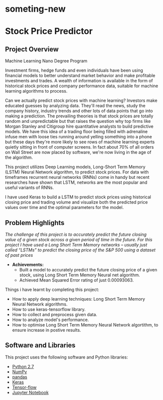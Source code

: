 # someting-new
# Stock Price Predictor
## Project Overview
Machine Learning Nano Degree Program

Investment firms, hedge funds and even individuals have been using financial models to better understand market behavior and make profitable investments and trades. A wealth of information is available in the form of historical stock prices and company performance data, suitable for machine learning algorithms to process.

Can we actually predict stock prices with machine learning? Investors make educated guesses by analyzing data. They'll read the news, study the company history, industry trends and other lots of data points that go into making a prediction. The prevailing theories is that stock prices are totally random and unpredictable but that raises the question why top firms like Morgan Stanley and Citigroup hire quantitative analysts to build predictive models. We have this idea of a trading floor being filled with adrenaline infuse men with loose ties running around yelling something into a phone but these days they're more likely to see rows of machine learning experts quietly sitting in front of computer screens. In fact about 70% of all orders on Wall Street are now placed by software, we're now living in the age of the algorithm.

This project utilizes Deep Learning models, Long-Short Term Memory (LSTM) Neural Network algorithm, to predict stock prices. For data with timeframes recurrent neural networks (RNNs) come in handy but recent researches have shown that LSTM, networks are the most popular and useful variants of RNNs. 

I have used Keras to build a LSTM to predict stock prices using historical closing price and trading volume and visualize both the predicted price values over time and the optimal parameters for the model.


## Problem Highlights
*The challenge of this project is to accurately predict the future closing value of a given stock across a given period of time in the future.  For this project I have used a Long Short Term Memory networks – usually just called “LSTMs” to predict the closing price of the S&P 500 using a dataset of past prices*

* **Achievements:**
  * Built a model to accurately predict the future closing price of a given stock, using Long Short Term Memory Neural net algorithm. 
  * Achieved Mean Squared Error rating of just 0.00093063.

Things i have learnt by completing this project:
* How to apply deep learning techniques: Long Short Term Memory Neural Network algorithms.
* How to use keras-tensorflow library.
* How to collect and preprocess given data.
* How to analyze model's performance.
* How to optimise Long Short Term Memory Neural Network algortithm, to ensure increase in postive results.


## Software and Libraries
This project uses the following software and Python libraries:

* [Python 2.7](https://www.python.org/download/releases/2.7/)
* [NumPy](http://www.numpy.org/)
* [pandas](http://pandas.pydata.org/)
* [Keras](https://keras.io/)
* [Tensor-flow](https://www.tensorflow.org)
* [Jupyter Notebook](http://ipython.org/notebook.html)
